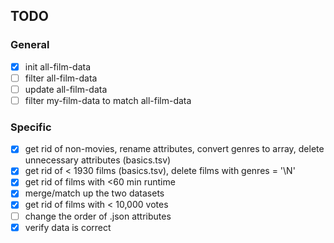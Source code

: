 ## TODO

### General
- [x] init all-film-data
- [ ] filter all-film-data
- [ ] update all-film-data
- [ ] filter my-film-data to match all-film-data

### Specific
- [x] get rid of non-movies, rename attributes, convert genres to array, delete unnecessary attributes (basics.tsv)
- [x] get rid of < 1930 films (basics.tsv), delete films with genres = '\\N'
- [x] get rid of films with <60 min runtime
- [x] merge/match up the two datasets
- [x] get rid of films with < 10,000 votes
- [ ] change the order of .json attributes
- [x] verify data is correct
